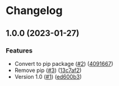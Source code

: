 # Changelog

## 1.0.0 (2023-01-27)


### Features

* Convert to pip package ([#2](https://github.com/jmaver-plume/libreelec-torrent-scripts/issues/2)) ([4091667](https://github.com/jmaver-plume/libreelec-torrent-scripts/commit/40916674effdb1ab0433296a42b62ae3b7c07df1))
* Remove pip ([#3](https://github.com/jmaver-plume/libreelec-torrent-scripts/issues/3)) ([13c7af2](https://github.com/jmaver-plume/libreelec-torrent-scripts/commit/13c7af24ac55ac8c647df0c22ca44247ad60dbc9))
* Version 1.0 ([#1](https://github.com/jmaver-plume/libreelec-torrent-scripts/issues/1)) ([ed600b3](https://github.com/jmaver-plume/libreelec-torrent-scripts/commit/ed600b38de2f9bb542d3a24988e9a07b547a1f64))
